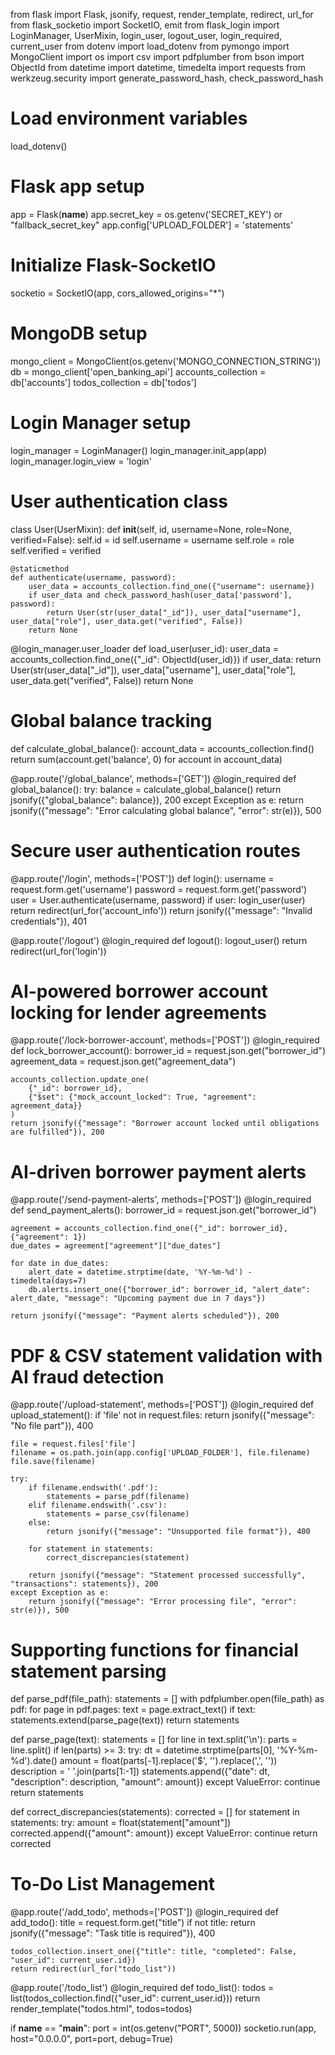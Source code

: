 from flask import Flask, jsonify, request, render_template, redirect, url_for
from flask_socketio import SocketIO, emit
from flask_login import LoginManager, UserMixin, login_user, logout_user, login_required, current_user
from dotenv import load_dotenv
from pymongo import MongoClient
import os
import csv
import pdfplumber
from bson import ObjectId
from datetime import datetime, timedelta
import requests
from werkzeug.security import generate_password_hash, check_password_hash

# Load environment variables
load_dotenv()

# Flask app setup
app = Flask(__name__)
app.secret_key = os.getenv('SECRET_KEY') or "fallback_secret_key"
app.config['UPLOAD_FOLDER'] = 'statements'

# Initialize Flask-SocketIO
socketio = SocketIO(app, cors_allowed_origins="*")

# MongoDB setup
mongo_client = MongoClient(os.getenv('MONGO_CONNECTION_STRING'))
db = mongo_client['open_banking_api']
accounts_collection = db['accounts']
todos_collection = db['todos']

# Login Manager setup
login_manager = LoginManager()
login_manager.init_app(app)
login_manager.login_view = 'login'

# User authentication class
class User(UserMixin):
    def __init__(self, id, username=None, role=None, verified=False):
        self.id = id
        self.username = username
        self.role = role
        self.verified = verified

    @staticmethod
    def authenticate(username, password):
        user_data = accounts_collection.find_one({"username": username})
        if user_data and check_password_hash(user_data['password'], password):
            return User(str(user_data["_id"]), user_data["username"], user_data["role"], user_data.get("verified", False))
        return None

@login_manager.user_loader
def load_user(user_id):
    user_data = accounts_collection.find_one({"_id": ObjectId(user_id)})
    if user_data:
        return User(str(user_data["_id"]), user_data["username"], user_data["role"], user_data.get("verified", False))
    return None

# Global balance tracking
def calculate_global_balance():
    account_data = accounts_collection.find()
    return sum(account.get('balance', 0) for account in account_data)

@app.route('/global_balance', methods=['GET'])
@login_required
def global_balance():
    try:
        balance = calculate_global_balance()
        return jsonify({"global_balance": balance}), 200
    except Exception as e:
        return jsonify({"message": "Error calculating global balance", "error": str(e)}), 500

# Secure user authentication routes
@app.route('/login', methods=['POST'])
def login():
    username = request.form.get('username')
    password = request.form.get('password')
    user = User.authenticate(username, password)
    if user:
        login_user(user)
        return redirect(url_for('account_info'))
    return jsonify({"message": "Invalid credentials"}), 401

@app.route('/logout')
@login_required
def logout():
    logout_user()
    return redirect(url_for('login'))

# AI-powered borrower account locking for lender agreements
@app.route('/lock-borrower-account', methods=['POST'])
@login_required
def lock_borrower_account():
    borrower_id = request.json.get("borrower_id")
    agreement_data = request.json.get("agreement_data")

    accounts_collection.update_one(
        {"_id": borrower_id},
        {"$set": {"mock_account_locked": True, "agreement": agreement_data}}
    )
    return jsonify({"message": "Borrower account locked until obligations are fulfilled"}), 200

# AI-driven borrower payment alerts
@app.route('/send-payment-alerts', methods=['POST'])
@login_required
def send_payment_alerts():
    borrower_id = request.json.get("borrower_id")

    agreement = accounts_collection.find_one({"_id": borrower_id}, {"agreement": 1})
    due_dates = agreement["agreement"]["due_dates"]

    for date in due_dates:
        alert_date = datetime.strptime(date, '%Y-%m-%d') - timedelta(days=7)
        db.alerts.insert_one({"borrower_id": borrower_id, "alert_date": alert_date, "message": "Upcoming payment due in 7 days"})

    return jsonify({"message": "Payment alerts scheduled"}), 200

# PDF & CSV statement validation with AI fraud detection
@app.route('/upload-statement', methods=['POST'])
@login_required
def upload_statement():
    if 'file' not in request.files:
        return jsonify({"message": "No file part"}), 400

    file = request.files['file']
    filename = os.path.join(app.config['UPLOAD_FOLDER'], file.filename)
    file.save(filename)

    try:
        if filename.endswith('.pdf'):
            statements = parse_pdf(filename)
        elif filename.endswith('.csv'):
            statements = parse_csv(filename)
        else:
            return jsonify({"message": "Unsupported file format"}), 400

        for statement in statements:
            correct_discrepancies(statement)

        return jsonify({"message": "Statement processed successfully", "transactions": statements}), 200
    except Exception as e:
        return jsonify({"message": "Error processing file", "error": str(e)}), 500

# Supporting functions for financial statement parsing
def parse_pdf(file_path):
    statements = []
    with pdfplumber.open(file_path) as pdf:
        for page in pdf.pages:
            text = page.extract_text()
            if text:
                statements.extend(parse_page(text))
    return statements

def parse_page(text):
    statements = []
    for line in text.split('\n'):
        parts = line.split()
        if len(parts) >= 3:
            try:
                dt = datetime.strptime(parts[0], '%Y-%m-%d').date()
                amount = float(parts[-1].replace('$', '').replace(',', ''))
                description = ' '.join(parts[1:-1])
                statements.append({"date": dt, "description": description, "amount": amount})
            except ValueError:
                continue
    return statements

def correct_discrepancies(statements):
    corrected = []
    for statement in statements:
        try:
            amount = float(statement["amount"])
            corrected.append({"amount": amount})
        except ValueError:
            continue
    return corrected

# To-Do List Management
@app.route('/add_todo', methods=['POST'])
@login_required
def add_todo():
    title = request.form.get("title")
    if not title:
        return jsonify({"message": "Task title is required"}), 400

    todos_collection.insert_one({"title": title, "completed": False, "user_id": current_user.id})
    return redirect(url_for("todo_list"))

@app.route('/todo_list')
@login_required
def todo_list():
    todos = list(todos_collection.find({"user_id": current_user.id}))
    return render_template("todos.html", todos=todos)

if __name__ == "__main__":
    port = int(os.getenv("PORT", 5000))
    socketio.run(app, host="0.0.0.0", port=port, debug=True)
